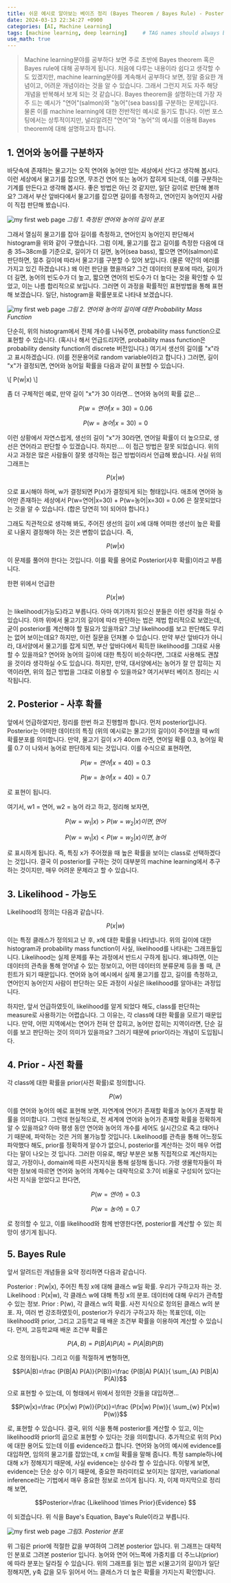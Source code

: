 ```yaml
---
title: 쉬운 예시로 알아보는 베이즈 정리 (Bayes Theorem / Bayes Rule) - Posterior, Likelihood, Prior
date: 2024-03-13 22:34:27 +0900
categories: [AI, Machine Learning]
tags: [machine learning, deep learning]     # TAG names should always be lowercase
use_math: true
---
```



> Machine learning분야를 공부하다 보면 주로 초반에 Bayes theorem 혹은 Bayes rule에 대해 공부하게 됩니다. 처음에 다루는 내용이라 쉽다고 생각할 수도 있겠지만, machine learning분야를 계속해서 공부하다 보면, 정말 중요한 개념이고, 어려운 개념이라는 것을 알 수 있습니다.  그래서 그런지 저도 자주 해당 개념을 반복해서 보게 되는 것 같습니다. Bayes theorem을 설명하는데 가장 자주 드는 예시가 "연어"(salmon)와 "농어"(sea bass)를 구분하는 문제입니다. 물론 이를 machine learning에 대한 전반적인 예시로 들기도 합니다. 이번 포스팅에서는 상투적이지만, 널리알려진 "연어"와 "농어"의 예시를 이용해 Bayes theorem에 대해 설명하고자 합니다. 

## 1. 연어와 농어를 구분하자
바닷속에 존재하는 물고기는 오직 연어와 농어만 있는 세상에서 산다고 생각해 봅시다. 이런 세상에서 물고기를 잡으면, 무조건 연어 또는 농어가 잡히게 되는데, 이를 구분하는 기계를 만든다고 생각해 봅시다. 좋은 방법은 아닌 것 같지만, 일단 길이로 판단해 볼까요? 그래서  부산 앞바다에서 물고기를 잡으면 길이를 측정하고, 연어인지 농어인지 사람이 직접 판단해 봤습니다. 

![my first web page](/assets/img/html/bayes_01.webp)
_그림 1. 측정된 연어와 농어의 길이 분포_

그래서 열심히 물고기를 잡아 길이를 측정하고, 연어인지 농어인지 판단해서 histogram을 위와 같이 구했습니다. 그럼 이제, 물고기를 잡고 길이를 측정한 다음에 대충 35~38cm를 기준으로, 길이가 더 길면, 농어(sea bass), 짧으면 연어(salmon)로 판단하면, 얼추 길이에 따라서 물고기를 구분할 수 있어 보입니다. (물론 약간의 에러를 가지고 있긴 하겠습니다.) 왜 이런 판단을 했을까요? 그건 데이터의 분포에 따라, 길이가 더 길면, 농어의 빈도수가 더 높고, 짧으면 연어의 빈도수가 더 높다는 것을 확인할 수 있었고, 이는 나름 합리적으로 보입니다. 그러면 이 과정을 확률적인 표현방법을 통해 표현해 보겠습니다. 일단, histogram을 확률분포로 나타내 보겠습니다. 


![my first web page](/assets/img/html/bayes_02.webp)
_그림 2. 연어와 농어의 길이에 대한 Probability Mass Function_


단순히, 위의 histogram에서 전체 개수를 나눠주면, probability mass function으로 표현할 수 있습니다. (혹시나 해서 언급드리자면, probability mass function은 probability density function의 discrete 버전입니다.) 여기서 생선의 길이를 "x"라고 표시하겠습니다. (이를 전문용어로 random variable이라고 합니다.) 그러면, 길이 "x"가 결정되면, 연어와 농어일 확률을 다음과 같이 표현할 수 있습니다. 

\\[
P(w|x)
\\]


좀 더 구체적인 예로, 만약 길이 "x"가 30 이라면... 연어와 농어의 확률 값은...

$$P(w=연어|x=30)=0.06 $$

$$P(w=농어|x=30)=0 $$

이런 상황에서 자연스럽게, 생선의 길이 "x"가 30라면, 연어일 확률이 더 높으므로, 생선은 연어라고 판단할 수 있겠습니다. 하지만.... 이 접근 방법은 잘못 되었습니다. 위의 사고 과정은 많은 사람들이 잘못 생각하는 접근 방법이라서 언급해 봤습니다. 사실 위의 그래프는 

$$P(x|w)$$

으로 표시해야 하며, w가 결정되면 P(x)가 결정되게 되는 형태입니다. 애초에 연어와 농어만 존재하는 세상에서 P(w=연어|x=30) + P(w=농어|x=30) = 0.06 은 잘못되었다는 것을 알 수 있습니다. (합은 당연히 1이 되어야 합니다.) 

그래도 직관적으로 생각해 봐도, 주어진 생선의 길이 x에 대해 어떠한 생선이 높은 확률로 나올지 결정해야 하는 것은 변함이 없습니다. 즉,

$$P(w|x)$$

이 문제를 풀어야 한다는 것입니다. 이를 확률 용어로 Posterior(사후 확률)이라고 부릅니다.

한편 위에서 언급한

$$P(x|w)$$

는 likelihood(가능도)라고 부릅니다. 아마 여기까지 읽으신 분들은 이런 생각을 하실 수 있습니다. 아까 위에서 물고기의 길이에 따라 판단하는 법은 제법 합리적으로 보였는데, 굳이 posterior를 계산해야 할 필요가 있을까요? 그냥 likelihood를 보고 판단해도 무리는 없어 보이는데요? 하지만, 이런 질문을 던져볼 수 있습니다. 만약 부산 앞바다가 아니라, 대서양에서 물고기를 잡게 되면, 부산 앞바다에서 획득한 likelihood를 그대로 사용할 수 있을까요? 연어와 농어의 길이에 대한 특징이 비슷하다면, 그대로 사용해도 괜찮을 것이라 생각하실 수도 있습니다. 하지만, 만약, 대서양에서는 농어가 잘 안 잡히는 지역이라면, 위의 접근 방법을 그대로 이용할 수 있을까요? 여기서부터 베이즈 정리는 시작됩니다. 

## 2. Posterior - 사후 확률
앞에서 언급하였지만, 정리를 한번 하고 진행할까 합니다. 먼저  posterior입니다. Posterior는 어떠한 데이터의 특징 (위의 예시로는 물고기의 길이)이 주어졌을 때 w의 확률분포를 의미합니다. 만약, 물고기 길이 x가 40cm 라면, 연어일 확률 0.3, 농어일 확률 0.7 이 나와서 농어로 판단하게 되는 것입니다. 이를 수식으로 표현하면, 

$$P(w=연어|x=40)=0.3$$

$$P(w=농어|x=40)=0.7$$

로 표현이 됩니다. 



여기서, w1 = 연어, w2 = 농어 라고 하고, 정리해 보자면, 

$$P(w=w_{1}|x) > P(w=w_{2}|x)이면, 연어$$

$$P(w=w_{1}|x) < P(w=w_{2}|x) 이면, 농어$$

로 표시하게 됩니다. 즉, 특징 x가 주어졌을 때 높은 확률을 보이는 class로 선택하겠다는 것입니다. 결국 이 posterior를 구하는 것이 대부분의 machine learning에서 추구하는 것이지만, 매우 어려운 문제라고 할 수 있습니다. 



## 3. Likelihood - 가능도
Likelihood의 정의는 다음과 같습니다. 

$$P(x|w)$$

이는 특정 클래스가 정의되고 난 후, x에 대한 확률을 나타냅니다. 위의 길이에 대한 histogram과 probability mass function이 사실, likelihood를 나타내는 그래프들입니다. Likelihood는 실제 문제를 푸는 과정에서 반드시 구하게 됩니다. 왜냐하면, 이는 데이터의 관측을 통해 얻어낼 수 있는 정보이고, 어떤 데이터의 분류문제 등을 풀 때, 큰 힌트가 되기 때문입니다. 연어와 농어 예시에서 실제 물고기를 잡고, 길이를 측정하고, 연어인지 농어인지 사람이 판단하는 모든 과정이 사실은 likelihood를 알아내는 과정입니다. 

하지만, 앞서 언급하였듯이, likelihood를 알게 되었다 해도, class를 판단하는 measure로 사용하기는 어렵습니다. 그 이유는, 각 class에 대한 확률을 모르기 때문입니다. 만약, 어떤 지역에서는 연어가 전혀 안 잡히고, 농어만 잡히는 지역이라면, 단순 길이를 보고 판단하는 것이 의미가 있을까요? 그러기 때문에 prior이라는 개념이 도입됩니다. 



## 4. Prior - 사전 확률
각 class에 대한 확률을 prior(사전 확률)로 정의합니다. 

$$P(w)$$

이를 연어와 농어의 예로 표현해 보면, 자연계에 연어가 존재할 확률과 농어가 존재할 확률을 의미합니다. 그런데 현실적으로, 전 세계에 연어와 농어가 존재할 확률을 정확하게 알 수 있을까요? 아마 평생 동안 연어와 농어의 개수를 세어도 실시간으로 죽고 태어나기 때문에, 파악하는 것은 거의 불가능할 것입니다. Likelihood를 관측을 통해 어느정도 파악했다 해도, prior를 정확하게 알수가 없으니, posterior를 계산하는 것이 매우 어렵다는 말이 나오는 것 입니다. 그러한 이유로, 해당 부분은 보통 직접적으로 계산하지는 않고, 가정이나, domain에 따른 사전지식을 통해 설정해 둡니다. 가령 생물학자들이 파악한 정보에 따르면 연어와 농어의 개체수는 대략적으로 3:7이 비율로 구성되어 있다는 사전 지식을 얻었다고 한다면, 

$$P(w=연어)=0.3$$

$$P(w=농어)=0.7$$

로 정의할 수 있고, 이를 likelihood와 함께 반영한다면, posterior를 계산할 수 있는 희망이 생기게 됩니다. 

## 5. Bayes Rule
앞서 알려드린 개념들을 요약 정리하면 다음과 같습니다. 

Posterior : P(w|x), 주어진 특징 x에 대해 클래스 w일 확률. 우리가 구하고자 하는 것. 
Likelihood : P(x|w), 각 클래스 w에 대해 특징 x의 분포. 데이터에 대해 우리가 관측할 수 있는 정보.
Prior : P(w), 각 클래스 w의 확률. 사전 지식으로 정의된 클래스 w의 분포. 
자, 여러 번 강조하였듯이, posterior가 우리가 구하고자 하는 목표인데, 이는 likelihood와 prior, 그리고 고등학교 때 배운 조건부 확률을 이용하여 계산할 수 있습니다. 먼저, 고등학교때 배운 조건부 확률은

$$P(A, B)=P(B|A) P(A)=P(A|B) P(B)$$

으로 정의됩니다. 그리고 이를 적절하게 변형하면, 

$$P(A|B)=\frac {P(B|A) P(A)}{P(B)}=\frac {P(B|A) P(A)}{ \sum_{A} P(B|A) P(A)}$$

으로 표현할 수 있는데, 이 형태에서 위에서 정의한 것들을 대입하면...

$$P(w|x)=\frac {P(x|w) P(w)}{P(x)}=\frac {P(x|w) P(w)}{ \sum_{w} P(x|w) P(w)}$$

로, 표현할 수 있습니다. 결국, 위의 식을 통해 posterior를 계산할 수 있고, 이는 likelihood와 prior의 곱으로 표현할 수 있다는 것을 의미합니다. 추가적으로 위의 P(x)에 대한 용어도 있는데 이를 evidence라고 합니다. 연어와 농어의 예시에 evidence를 대입하면, 임의의 물고기를 잡았는데, x cm일 확률을 말해 줍니다. 특정 sample하나에 대해 x가 정해지기 때문에, 사실 evidence는 상수라 할 수 있습니다. 이렇게 보면, evidence는 단순 상수 이기 때문에, 중요한 파라미터로 보이지는 않지만, variational inference라는 기법에서 매우 중요한 정보로 쓰이게 됩니다. 자, 이제 마지막으로 정리해 보면, 

$$Posterior=\frac {Likelihood \times Prior}{Evidence} $$

이 되겠습니다. 위 식을 Baye's Equation, Baye's Rule이라고 부릅니다. 

![my first web page](/assets/img/html/bayes_03.webp)
_그림3. Posterior 분포_

위 그림은 prior에 적절한 값을 부여하여 그려본 posterior 입니다. 위 그래프는 대략적인 분포로 그려본 posterior 입니다. 농어와 연어 어느쪽에 가중치를 더 주느냐(prior)에 따라 분포는 달라질 수 있습니다. 위의 그래프를 읽는 법은 x(물고기의 길이)가 일단 정해지면, y축 값을 모두 읽어서 어느 클래스가 더 높은 확률을 가지는지 확인합니다. 
